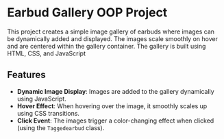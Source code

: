 # Earbud Gallery OOP Project

This project creates a simple image gallery of earbuds where images can be dynamically added and displayed. The images scale smoothly on hover and are centered within the gallery container. The gallery is built using HTML, CSS, and JavaScript

## Features
- **Dynamic Image Display**: Images are added to the gallery dynamically using JavaScript.
- **Hover Effect**: When hovering over the image, it smoothly scales up using CSS transitions.
- **Click Event**: The images trigger a color-changing effect when clicked (using the `Taggedearbud` class).
